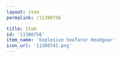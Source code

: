 ```yaml
---
layout: item
permalink: /11300756

title: Item
id: '11300756'
item_name: 'Explosive Seafarer Headgear'
icon_url: '11300741.png'
---
```

